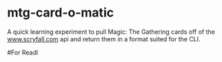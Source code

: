 # mtg-card-o-matic

A quick learning experiment to pull Magic: The Gathering cards off of the www.scryfall.com api and return them in a format suited for the CLI.

#For Readl
